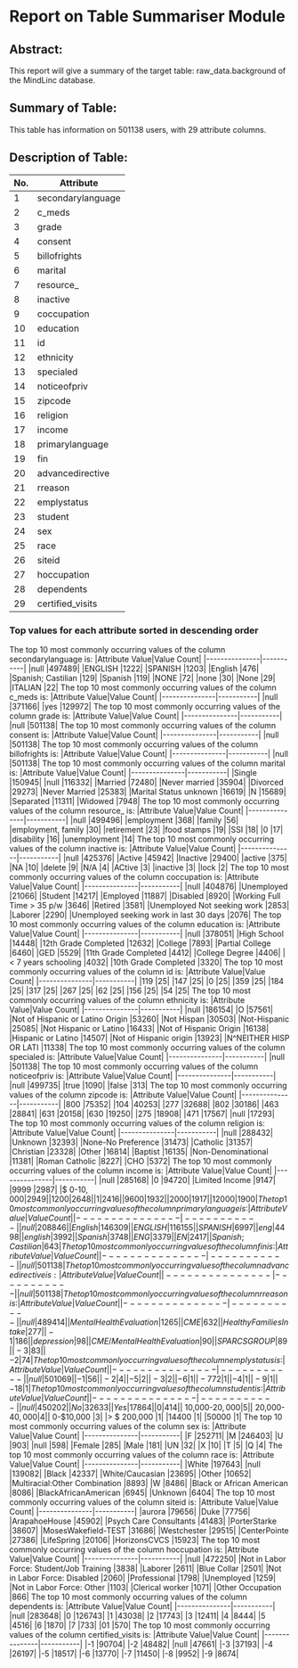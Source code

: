 

# Report on Table Summariser Module

## Abstract: 
This report will give a summary of the target table: raw_data.background of the MindLinc database.

## Summary of Table:

This table has information on 501138 users, with 29 attribute columns. 

## Description of Table:

        
|No.| Attribute   |
|---|-------------|
|1|secondarylanguage |
|2|c_meds |
|3|grade |
|4|consent |
|5|billofrights |
|6|marital |
|7|resource_ |
|8|inactive |
|9|coccupation |
|10|education |
|11|id |
|12|ethnicity |
|13|specialed |
|14|noticeofpriv |
|15|zipcode |
|16|religion |
|17|income |
|18|primarylanguage |
|19|fin |
|20|advancedirective |
|21|rreason |
|22|emplystatus |
|23|student |
|24|sex |
|25|race |
|26|siteid |
|27|hoccupation |
|28|dependents |
|29|certified_visits |
### Top values for each attribute sorted in descending order
The top 10 most commonly occurring values of the column secondarylanguage is:
|Attribute Value|Value Count|
|---------------|-----------|
|null        |497489|
|ENGLISH        |1222|
|SPANISH        |1203|
|English        |476|
|Spanish; Castilian        |129|
|Spanish        |119|
|NONE        |72|
|none        |30|
|None        |29|
|ITALIAN        |22|
The top 10 most commonly occurring values of the column c_meds is:
|Attribute Value|Value Count|
|---------------|-----------|
|null        |371166|
|yes        |129972|
The top 10 most commonly occurring values of the column grade is:
|Attribute Value|Value Count|
|---------------|-----------|
|null        |501138|
The top 10 most commonly occurring values of the column consent is:
|Attribute Value|Value Count|
|---------------|-----------|
|null        |501138|
The top 10 most commonly occurring values of the column billofrights is:
|Attribute Value|Value Count|
|---------------|-----------|
|null        |501138|
The top 10 most commonly occurring values of the column marital is:
|Attribute Value|Value Count|
|---------------|-----------|
|Single        |150945|
|null        |116332|
|Married        |72480|
|Never married        |35904|
|Divorced        |29273|
|Never Married        |25383|
|Marital Status unknown        |16619|
|N        |15689|
|Separated        |11311|
|Widowed        |7948|
The top 10 most commonly occurring values of the column resource_ is:
|Attribute Value|Value Count|
|---------------|-----------|
|null        |499496|
|employment        |368|
|family        |56|
|employment, family        |30|
|retirement        |23|
|food stamps        |19|
|SSI        |18|
|0        |17|
|disability        |16|
|unemployment        |14|
The top 10 most commonly occurring values of the column inactive is:
|Attribute Value|Value Count|
|---------------|-----------|
|null        |425376|
|Active        |45942|
|Inactive        |29400|
|active        |375|
|NA        |10|
|delete        |9|
|N/A        |4|
|ACtive        |3|
|inactive        |3|
|lock        |2|
The top 10 most commonly occurring values of the column coccupation is:
|Attribute Value|Value Count|
|---------------|-----------|
|null        |404876|
|Unemployed        |21066|
|Student        |14217|
|Employed        |11887|
|Disabled        |8920|
|Working Full Time > 35 p/w        |3646|
|Retired        |3581|
|Unemployed Not seeking work        |2853|
|Laborer        |2290|
|Unemployed seeking work in last 30 days        |2076|
The top 10 most commonly occurring values of the column education is:
|Attribute Value|Value Count|
|---------------|-----------|
|null        |378051|
|High School        |14448|
|12th Grade Completed        |12632|
|College        |7893|
|Partial College        |6460|
|GED        |5529|
|11th Grade Completed        |4412|
|College Degree        |4406|
|< 7 years schooling        |4032|
|10th Grade Completed        |3320|
The top 10 most commonly occurring values of the column id is:
|Attribute Value|Value Count|
|---------------|-----------|
|119        |25|
|147        |25|
|0        |25|
|359        |25|
|184        |25|
|317        |25|
|267        |25|
|62        |25|
|156        |25|
|54        |25|
The top 10 most commonly occurring values of the column ethnicity is:
|Attribute Value|Value Count|
|---------------|-----------|
|null        |186154|
|O        |57561|
|Not of Hispanic or Latino Origin        |53260|
|Not Hispan        |30503|
|Not-Hispanic        |25085|
|Not Hispanic or Latino        |16433|
|Not of Hispanic Origin        |16138|
|Hispanic or Latino        |14507|
|Not of Hispanic origin        |13923|
|N^NEITHER HISP OR LATI        |11338|
The top 10 most commonly occurring values of the column specialed is:
|Attribute Value|Value Count|
|---------------|-----------|
|null        |501138|
The top 10 most commonly occurring values of the column noticeofpriv is:
|Attribute Value|Value Count|
|---------------|-----------|
|null        |499735|
|true        |1090|
|false        |313|
The top 10 most commonly occurring values of the column zipcode is:
|Attribute Value|Value Count|
|---------------|-----------|
|800        |75352|
|104        |40253|
|277        |32688|
|802        |30186|
|463        |28841|
|631        |20158|
|630        |19250|
|275        |18908|
|471        |17567|
|null        |17293|
The top 10 most commonly occurring values of the column religion is:
|Attribute Value|Value Count|
|---------------|-----------|
|null        |288432|
|Unknown        |32393|
|None-No Preference        |31473|
|Catholic        |31357|
|Christian        |23328|
|Other        |16814|
|Baptist        |16135|
|Non-Denominational        |11381|
|Roman Catholic        |8227|
|CHO        |5372|
The top 10 most commonly occurring values of the column income is:
|Attribute Value|Value Count|
|---------------|-----------|
|null        |285168|
|0        |94720|
|Limited Income        |9147|
|9999        |2987|
|$ 0-$10,000        |2949|
|1200        |2648|
|1        |2416|
|9600        |1932|
|2000        |1917|
|12000        |1900|
The top 10 most commonly occurring values of the column primarylanguage is:
|Attribute Value|Value Count|
|---------------|-----------|
|null        |208846|
|English        |146309|
|ENGLISH        |116155|
|SPANISH        |6997|
|eng        |4498|
|english        |3992|
|Spanish        |3748|
|ENG        |3379|
|EN        |2417|
|Spanish; Castilian        |643|
The top 10 most commonly occurring values of the column fin is:
|Attribute Value|Value Count|
|---------------|-----------|
|null        |501138|
The top 10 most commonly occurring values of the column advancedirective is:
|Attribute Value|Value Count|
|---------------|-----------|
|null        |501138|
The top 10 most commonly occurring values of the column rreason is:
|Attribute Value|Value Count|
|---------------|-----------|
|null        |489414|
|Mental Health Evaluation        |1265|
|CME        |632|
|Healthy Families Intake        |277|
|-1        |186|
|depression        |98|
|CME/Mental Health Evaluation        |90|
|SPARCS GROUP        |89|
|-3        |83|
|-2        |74|
The top 10 most commonly occurring values of the column emplystatus is:
|Attribute Value|Value Count|
|---------------|-----------|
|null        |501069|
|-1        |56|
|-2        |4|
|-5        |2|
|-3        |2|
|-6        |1|
|-772        |1|
|-4        |1|
|-9        |1|
|-18        |1|
The top 10 most commonly occurring values of the column student is:
|Attribute Value|Value Count|
|---------------|-----------|
|null        |450202|
|No        |32633|
|Yes        |17864|
|0        |414|
|$ 10,000-$20,000        |5|
|$ 20,000-$40,000        |4|
|$ 0-$10,000        |3|
|> $ 200,000        |1|
|14400        |1|
|50000        |1|
The top 10 most commonly occurring values of the column sex is:
|Attribute Value|Value Count|
|---------------|-----------|
|F        |252711|
|M        |246403|
|U        |903|
|null        |598|
|Female        |285|
|Male        |181|
|UN        |32|
|X        |10|
|T        |5|
|Q        |4|
The top 10 most commonly occurring values of the column race is:
|Attribute Value|Value Count|
|---------------|-----------|
|White        |197643|
|null        |139082|
|Black        |42337|
|White/Caucasian        |23695|
|Other        |10652|
|Multiracial:Other Combination        |8893|
|W        |8486|
|Black or African  American        |8086|
|BlackAfricanAmerican        |6945|
|Unknown        |6404|
The top 10 most commonly occurring values of the column siteid is:
|Attribute Value|Value Count|
|---------------|-----------|
|aurora        |79656|
|Duke        |77756|
|ArapahoeHouse        |45902|
|Psych Care Consultants        |41483|
|PorterStarke        |38607|
|MosesWakefield-TEST        |31686|
|Westchester        |29515|
|CenterPointe        |27386|
|LifeSpring        |20106|
|HorizonsCVCS        |15923|
The top 10 most commonly occurring values of the column hoccupation is:
|Attribute Value|Value Count|
|---------------|-----------|
|null        |472250|
|Not in Labor Force: Student/Job Training        |3838|
|Laborer        |2611|
|Blue Collar        |2501|
|Not in Labor Force: Disabled        |2060|
|Professional        |1798|
|Unemployed        |1259|
|Not in Labor Force: Other        |1103|
|Clerical worker        |1071|
|Other Occupation        |866|
The top 10 most commonly occurring values of the column dependents is:
|Attribute Value|Value Count|
|---------------|-----------|
|null        |283648|
|0        |126743|
|1        |43038|
|2        |17743|
|3        |12411|
|4        |8444|
|5        |4516|
|6        |1870|
|7        |733|
|01        |570|
The top 10 most commonly occurring values of the column certified_visits is:
|Attribute Value|Value Count|
|---------------|-----------|
|-1        |90704|
|-2        |48482|
|null        |47661|
|-3        |37193|
|-4        |26197|
|-5        |18517|
|-6        |13770|
|-7        |11450|
|-8        |9952|
|-9        |8674|